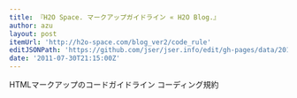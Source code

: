 ```yaml
---
title: 『H2O Space. マークアップガイドライン « H2O Blog.』
author: azu
layout: post
itemUrl: 'http://h2o-space.com/blog_ver2/code_rule'
editJSONPath: 'https://github.com/jser/jser.info/edit/gh-pages/data/2011/07/index.json'
date: '2011-07-30T21:15:00Z'
---
```

HTMLマークアップのコードガイドライン
コーディング規約
